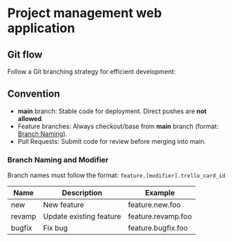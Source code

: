 # Project management web application

## Git flow

Follow a Git branching strategy for efficient development:

## Convention

- **main** branch: Stable code for deployment. Direct pushes are **not allowed**.
- Feature branches: Always checkout/base from **main** branch (format: [Branch Naming](#branch-naming)).
- Pull Requests: Submit code for review before merging into main.

### Branch Naming and Modifier

Branch names must follow the format: `feature.[modifier].trello_card_id`

| Name   | Description             | Example            |
| ------ | ----------------------- | ------------------ |
| new    | New feature             | feature.new.foo    |
| revamp | Update existing feature | feature.revamp.foo |
| bugfix | Fix bug                 | feature.bugfix.foo |
